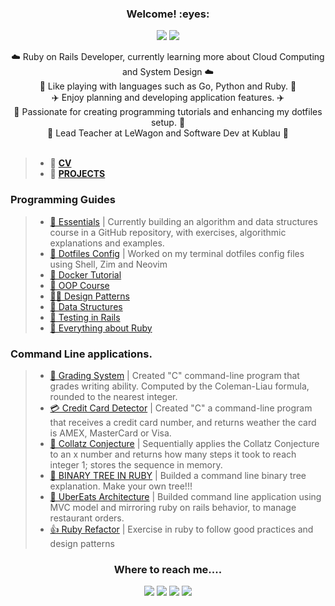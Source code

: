 <h3 align="center">Welcome! :eyes:</h3>

<p align="center"><img src="https://profile-counter.glitch.me/{daniel-enqz}/count.svg"> <img src="http://ForTheBadge.com/images/badges/built-with-love.svg"></p>

<p align="center">
  ☁️ Ruby on Rails Developer, currently learning more about Cloud Computing and System Design ☁️
  <br>
  🐠 Like playing with languages such as Go, Python and Ruby. 🐠
  <br>
  ✈️ Enjoy planning and developing application features. ✈️
  <br>
  🍁 Passionate for creating programming tutorials and enhancing my dotfiles setup. 🍁
  <br>
  🚚 Lead Teacher at LeWagon and Software Dev at Kublau 🚚
  <br>
  <br>
  
>- 🌱 **[CV](https://github.com/daniel-enqz/daniel-enqz/blob/main/CAREER/CV2024.pdf)**
>- 🌱 **[PROJECTS](https://github.com/daniel-enqz/daniel-enqz/blob/main/CAREER/PROJECTS.pdf)**

### Programming Guides
>- [💙 Essentials](https://github.com/daniel-enqz/daniel-enqz/tree/main/PROGRAMMING_COURSE💙) | Currently building an algorithm and data structures course in a GitHub repository, with exercises, algorithmic explanations and examples.<br>
>- [🎽 Dotfiles Config](https://github.com/daniel-enqz/daniel-enqz/blob/main/DOTFILES.md) | Worked on my terminal dotfiles config files using Shell, Zim and Neovim<br>
>- [🐳 Docker Tutorial](https://github.com/daniel-enqz/ruby-corners-100/tree/master/DOCKER_IN_RAILS%20)<br>
>- [🧢 OOP Course](https://github.com/daniel-enqz/daniel-enqz/tree/main/PROGRAMMING_COURSE💙/🎉%20OBJECT%20ORIENTED%20DESIGN)<br>
>- [🧞‍♂️ Design Patterns](https://github.com/daniel-enqz/daniel-enqz/tree/main/PROGRAMMING_COURSE💙/🎉%20OBJECT%20ORIENTED%20DESIGN/🍀%20DESIGN_PATTERNS)<br>
>- [🚎 Data Structures](https://github.com/daniel-enqz/daniel-enqz/tree/main/PROGRAMMING_COURSE💙/🐬DATA_STRUCTURES)<br>
>- [🦕 Testing in Rails](https://github.com/daniel-enqz/ruby-corners-100/tree/master/TDD)<br>
>- [🧵 Everything about Ruby](https://github.com/daniel-enqz/ruby-corners-100)<br>
   

### Command Line applications.
>- [🥇 Grading System](https://github.com/daniel-enqz/daniel-enqz/blob/main/PROGRAMMING_COURSE💙/💻Excercises/C/readability.c) | Created "C" command-line program that grades writing ability. Computed by the Coleman-Liau formula, rounded to the nearest integer.<br>
>- [💳 Credit Card Detector](https://github.com/daniel-enqz/daniel-enqz/blob/main/PROGRAMMING_COURSE💙/💻Excercises/C/credit.c) | Created "C" a command-line program that receives a credit card number, and returns weather the card is AMEX, MasterCard or Visa.<br>
>- [🤔 Collatz Conjecture](https://github.com/daniel-enqz/daniel-enqz/tree/main/projects/CollatzConjecture) | Sequentially applies the Collatz Conjecture to an x number and returns how many steps it took to reach integer 1; stores the sequence in memory.<br>
>- [🌳 BINARY TREE IN RUBY](https://github.com/daniel-enqz/daniel-enqz/tree/main/PROGRAMMING_COURSE💙/🐬DATA_STRUCTURES/TREES) | Builded a command line binary tree explanation. Make your own tree!!!<br>
>- [🍔 UberEats Architecture](https://github.com/daniel-enqz/daniel-enqz/tree/main/projects/FoodDelivery) | Builded command line application using MVC model and mirroring ruby on rails behavior, to manage restaurant orders.<br>
>- [👍 Ruby Refactor](https://github.com/daniel-enqz/GildedRoseRefactor) | Exercise in ruby to follow good practices and design patterns<br>
  

<h3 align="center">Where to reach me....</h2>
<p align="center">
<a href="https://www.linkedin.com/in/daniel-enqz/"><img src="https://img.shields.io/badge/LinkedIn-0077B5?style=for-the-badge&logo=linkedin&logoColor=white"></a>
<a href="mailto:dan17.em@gmail.com"><img src="https://img.shields.io/badge/Gmail-D14836?style=for-the-badge&logo=gmail&logoColor=white"></a>
<a href="https://twitter.com/Daniel__enqz"><img src="https://img.shields.io/badge/daniel_enqz-%231DA1F2.svg?style=for-the-badge&logo=Twitter&logoColor=white"></a>
<a href="https://www.youtube.com/channel/UCvZjEjGU4CVIrQknOSMfpXQ"><img src="https://img.shields.io/badge/Daniel Enqz-FF0000?style=for-the-badge&logo=youtube&logoColor=white"></a>
</p>
